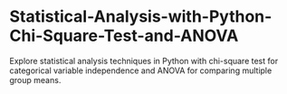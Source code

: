 # Statistical-Analysis-with-Python-Chi-Square-Test-and-ANOVA
Explore statistical analysis techniques in Python with chi-square test for categorical variable independence and ANOVA for comparing multiple group means.
